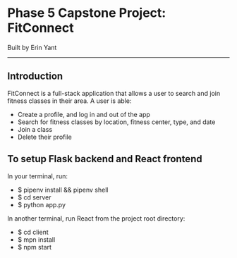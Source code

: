 # Phase 5 Capstone Project: FitConnect
Built by Erin Yant

---

## Introduction

FitConnect is a full-stack application that allows a user to search and join fitness classes in their area.
A user is able:
- Create a profile, and log in and out of the app
- Search for fitness classes by location, fitness center, type, and date
- Join a class
- Delete their profile


## To setup Flask backend and React frontend

In your terminal, run:
- $ pipenv install && pipenv shell
- $ cd server
- $ python app.py

In another terminal, run React from the project root directory:
- $ cd client
- $ mpn install
- $ npm start
